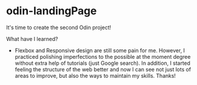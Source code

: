 # odin-landingPage
 It's time to create the second Odin project!

 What have I learned?
 - Flexbox and Responsive design are still some pain for me. However, I practiced polishing imperfections to the possible at the moment degree without extra help of tutorials (just Google search). In addition, I started feeling the structure of the web better and now I can see not just lots of areas to improve, but also the ways to maintain my skills. Thanks!
